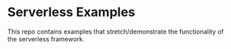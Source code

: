# Serverless Examples

This repo contains examples that stretch/demonstrate the functionality of the serverless framework.